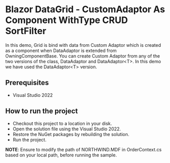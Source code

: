 # Blazor DataGrid - CustomAdaptor As Component WithType CRUD SortFilter

In this demo, Grid is bind with data from Custom Adaptor which is created as a component when DataAdaptor is extended from OwningComponentBase. You can create Custom Adaptor from any of the two versions of the class, DataAdaptor and DataAdaptor&lt;T>. In this demo we have used the DataAdaptor&lt;T> version.

## Prerequisites

* Visual Studio 2022

## How to run the project

* Checkout this project to a location in your disk.
* Open the solution file using the Visual Studio 2022.
* Restore the NuGet packages by rebuilding the solution.
* Run the project.

**NOTE**: Ensure to modify the path of NORTHWIND.MDF in OrderContext.cs based on your local path, before running the sample.